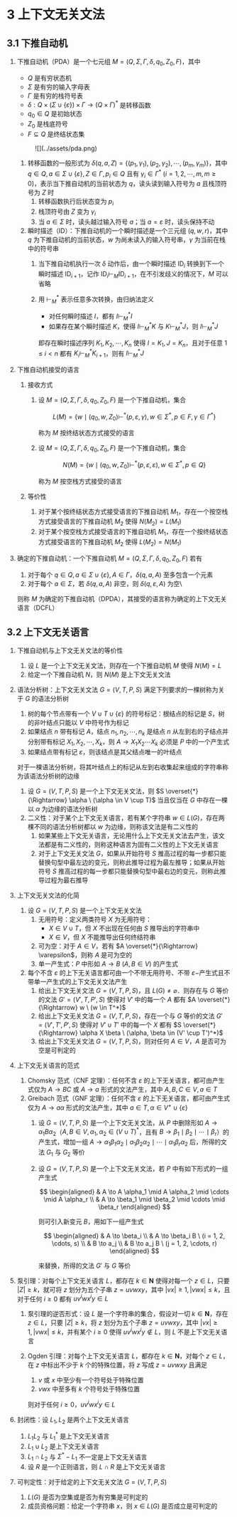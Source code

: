 # 3 上下文无关文法

## 3.1 下推自动机
1. 下推自动机（$\text{PDA}$）是一个七元组 $M = (Q, \Sigma, \Gamma, \delta, q_0, Z_0, F)$，其中
    - $Q$ 是有穷状态机
    - $\Sigma$ 是有穷的输入字母表
    - $\Gamma$ 是有穷的栈符号表
    - $\delta: Q \times (\Sigma \cup \{\varepsilon\}) \times \Gamma \to (Q \times \Gamma)^*$ 是转移函数
    - $q_0 \in Q$ 是初始状态
    - $Z_0$ 是栈底符号
    - $F \subseteq Q$ 是终结状态集

    <figure markdown>
        ![](../assets/pda.png)
        <style> img[src$="pda.png"] { width: 420px; } </style>
    </figure>

    1. 转移函数的一般形式为 $\delta(q, a, Z) = \{(p_1, \gamma_1), (p_2, \gamma_2), \cdots, (p_m, \gamma_m)\}$，其中 $q \in Q, a \in \Sigma \cup \{\varepsilon\}, Z \in \Gamma, p_i \in Q$ 且有 $\gamma_i \in \Gamma^* \ (i = 1, 2, \cdots, m, m \geqslant 0)$，表示当下推自动机的当前状态为 $q$，读头读到输入符号为 $a$ 且栈顶符号为 $Z$ 时
        1. 转移函数执行后状态变为 $p_i$
        2. 栈顶符号由 $Z$ 变为 $\gamma_i$
        3. 当 $a \in \Sigma$ 时，读头越过输入符号 $a$；当 $a = \varepsilon$ 时，读头保持不动
    2. 瞬时描述（$\text{ID}$）：下推自动机的一个瞬时描述是一个三元组 $(q, w, r)$，其中 $q$ 为下推自动机的当前状态，$w$ 为尚未读入的输入符号串，$\gamma$ 为当前在栈中的符号串
        1. 当下推自动机执行一次 $\delta$ 动作后，由一个瞬时描述 $\text{ID}_i$ 转换到下一个瞬时描述 $\text{ID}_{i+1}$，记作 $\text{ID}_i \vdash_M \text{ID}_{i+1}$，在不引发歧义的情况下，$M$ 可以省略
        2. 用 $\vdash_M^*$ 表示任意多次转换，由归纳法定义
            - 对任何瞬时描述 $I$，都有 $I \vdash_M^* I$
            - 如果存在某个瞬时描述 $K$，使得 $I \vdash_M^* K$ 与 $K \vdash_M^* J$，则 $I \vdash_M^* J$

            即存在瞬时描述序列 $K_1, K_2, \cdots, K_n$ 使得 $I = K_1, J = K_n$，且对于任意 $1 \leqslant i < n$ 都有 $K_i \vdash_M^* K_{i+1}$，则有 $I \vdash_M^* J$

2. 下推自动机接受的语言
    1. 接收方式
        1. 设 $M = (Q, \Sigma, \Gamma, \delta, q_0, Z_0, F)$ 是一个下推自动机，集合

            $$
            L(M) = \left\{w \mid (q_0, w, Z_0) \vdash^* (p, \varepsilon, \gamma), w \in \Sigma^*, p \in F, \gamma \in \Gamma^*\right\}
            $$

            称为 $M$ 按终结状态方式接受的语言

        2. 设 $M = (Q, \Sigma, \Gamma, \delta, q_0, Z_0, F)$ 是一个下推自动机，集合

            $$
            N(M) = \left\{w \mid (q_0, w, Z_0) \vdash^* (p, \varepsilon, \varepsilon), w \in \Sigma^*, p \in Q\right\}
            $$

            称为 $M$ 按空栈方式接受的语言

    2. 等价性
        1. 对于某个按终结状态方式接受语言的下推自动机 $M_1$，存在一个按空栈方式接受语言的下推自动机 $M_2$ 使得 $N(M_2) = L(M_1)$
        2. 对于某个按空栈方式接受语言的下推自动机 $M_1$，存在一个按终结状态方式接受语言的下推自动机 $M_2$ 使得 $L(M_2) = N(M_1)$

3. 确定的下推自动机：一个下推自动机 $M = (Q, \Sigma, \Gamma, \delta, q_0, Z_0, F)$ 若有
    1. 对于每个 $q \in Q, a \in \Sigma \cup \{\varepsilon\}, A \in \Gamma$，$\delta(q, a, A)$ 至多包含一个元素
    2. 对于每个 $a \in \Sigma$，若 $\delta(q, a, A)$ 非空，则 $\delta(q, \varepsilon, A)$ 为空\

    则称 $M$ 为确定的下推自动机（$\text{DPDA}$），其接受的语言称为确定的上下文无关语言（$\text{DCFL}$）

## 3.2 上下文无关语言
1. 下推自动机与上下文无关文法的等价性
    1. 设 $L$ 是一个上下文无关文法，则存在一个下推自动机 $M$ 使得 $N(M) = L$
    2. 给定一个下推自动机 $N$，则 $N(M)$ 是上下文无关文法
2. 语法分析树：上下文无关文法 $G = (V, T, P, S)$ 满足下列要求的一棵树称为关于 $G$ 的语法分析树
    1. 树的每个节点带有一个 $V \cup T \cup \{\varepsilon\}$ 的符号标记：根结点的标记是 $S$，树的非叶结点只能以 $V$ 中符号作为标记
    2. 如果结点 $n$ 带有标记 $A$，结点 $n_1, n_2, \cdots, n_k$ 是结点 $n$ 从左到右的子结点并分别带有标记 $X_1, X_2, \cdots, X_k$，则 $A \to X_1 X_2 \cdots X_k$ 必须是 $P$ 中的一个产生式
    3. 如果结点带有标记 $\varepsilon$，则该结点是其父结点唯一的叶结点

    对于一棵语法分析树，将其叶结点上的标记从左到右收集起来组成的字符串称为该语法分析树的边缘

    1. 设 $G = (V, T, P, S)$ 是一个上下文无关文法，则 $S \overset{*}{\Rightarrow} \alpha \ (\alpha \in V \cup T)$ 当且仅当在 $G$ 中存在一棵以 $\alpha$ 为边缘的语法分析树
    2. 二义性：对于某个上下文无关语言，若有某个字符串 $w \in L(G)$，存在两棵不同的语法分析树都以 $w$ 为边缘，则称该文法是有二义性的
        1. 如果某些上下文无关语言，无论用什么上下文无关文法去产生，该文法都是有二义性的，则称这种语言为固有二义性的上下文无关语言
        2. 对于上下文无关文法 $G$，如果从开始符号 $S$ 推高过程的每一步都只能替换句型中最左边的变元，则称此推导过程为最左推导；如果从开始符号 $S$ 推高过程的每一步都只能替换句型中最右边的变元，则称此推导过程为最右推导

3. 上下文无关文法的化简
    1. 设 $G = (V, T, P, S)$ 是一个上下文无关文法
        1. 无用符号：定义两类符号 $X$ 为无用符号：
            - $X \in V \cup T$，但 $X$ 不出现在任何由 $S$ 推导出的字符串中
            - $X \in V$，但 $X$ 不能推导出任何终结符串
        2. 可为空：对于 $A \in V$，若有 $A \overset{*}{\Rightarrow} \varepsilon$，则称 $A$ 是可为空的
        3. 单一产生式：$P$ 中形如 $A \to B \ (A, B \in V)$ 的产生式
    2. 每个不含 $\varepsilon$ 的上下无关语言都可由一个不带无用符号、不带 $\varepsilon-$产生式且不带单一产生式的上下文无关文法产生
        1. 给出上下文无关文法 $G = (V, T, P, S)$，且 $L(G) \neq \varnothing$．则存在与 $G$ 等价的文法 $G' = (V', T, P', S)$ 使得对 $V'$ 中的每一个 $A$ 都有 $A \overset{*}{\Rightarrow} w \ (w \in T^*)$
        2. 给出上下文无关文法 $G = (V, T, P, S)$，存在一个与 $G$ 等价的文法 $G' = (V', T', P', S)$ 使得对 $V' \cup T'$ 中的每一个 $X$ 都有 $S \overset{*}{\Rightarrow} \alpha X \beta \ (\alpha, \beta \in (V' \cup T')^*)$
        3. 给出上下文无关文法 $G = (V, T, P, S)$，则对任何 $A \in V$，$A$ 是否可为空是可判定的
4. 上下文无关语言的范式
    1. $\text{Chomsky}$ 范式（$\text{CNF}$ 定理）：任何不含 $\varepsilon$ 的上下无关语言，都可由产生式仅为 $A \to BC$ 或 $A \to a$ 形式的文法产生，其中 $A, B, C \in V, a \in T$
    2. $\text{Greibach}$ 范式（$\text{GNF}$ 定理）：任何不含 $\varepsilon$ 的上下无关语言，都可由产生式仅为 $A \to a \alpha$ 形式的文法产生，其中 $a \in T, \alpha \in V^+ \cup \{\varepsilon\}$
        1. 设 $G = (V, T, P, S)$ 是一个上下文无关文法，从 $P$ 中删除形如 $A \to \alpha_1 B \alpha_2$（$A, B \in V, \alpha_1, \alpha_2 \in (V \cup T)^*$，且有 $B \to \beta_1 \mid \beta_2 \mid \cdots \mid \beta_r$）的产生式，增加一组 $A \to \alpha_1 \beta_1 \alpha_2 \mid \alpha_1 \beta_2 \alpha_2 \mid \cdots \mid \alpha_1 \beta_r \alpha_2$ 后，所得的文法 $G_1$ 与 $G_2$ 等价
        2. 设 $G = (V, T, P, S)$ 是一个上下文无关文法，若 $P$ 中有如下形式的一组产生式

            $$
            \begin{aligned}
            & A \to A \alpha_1 \mid A \alpha_2 \mid \cdots \mid A \alpha_r \\
            & A \to \beta_1 \mid \beta_2 \mid \cdots \mid \beta_r
            \end{aligned}
            $$

            则可引入新变元 $B$，用如下一组产生式

            $$
            \begin{aligned}
            & A \to \beta_i \\
            & A \to \beta_i B \ (i = 1, 2, \cdots, s) \\
            & B \to a_j \\
            & B \to a_j B \ (j = 1, 2, \cdots, r)
            \end{aligned}
            $$

            来替换，所得的文法 $G'$ 与 $G$ 等价

5. 泵引理：对每个上下文无关语言 $L$，都存在 $k \in \mathbf N$ 使得对每一个 $z \in L$，只要 $|Z| \geqslant k$，就可将 $z$ 划分为五个子串 $z = uvwxy$，其中 $|vx| \geqslant 1, |vwx| \leqslant k$，且对于任何 $i \geqslant 0$ 都有 $uv^i wx^i y \in L$
    1. 泵引理的逆否形式：设 $L$ 是一个字符串的集合，假设对一切 $k \in \mathbf N$，存在 $z \in L$，只要 $|Z| \geqslant k$，将 $z$ 划分为五个子串 $z = uvwxy$，其中 $|vx| \geqslant 1, |vwx| \leqslant k$，并有某个 $i \geqslant 0$ 使得 $uv^i wx^i y \notin L$，则 $L$ 不是上下文无关语言
    2. $\text{Ogden}$ 引理：对每个上下文无关语言 $L$，都存在 $k \in \mathbf N$，对每个 $z \in L$，在 $z$ 中标出不少于 $k$ 个的特殊位置，将 $z$ 写成 $z = uvwxy$ 且满足
        1. $v$ 或 $x$ 中至少有一个符号处于特殊位置
        2. $vwx$ 中至多有 $k$ 个符号处于特殊位置

        则对于任何 $i \geqslant 0$，$uv^i wx^i y \in L$

6. 封闭性：设 $L_1, L_2$ 是两个上下文无关语言
    1. $L_1 L_2$ 与 $L_1^*$ 是上下文无关语言
    2. $L_1 \cup L_2$ 是上下文无关语言
    3. $L_1 \cap L_2$ 与 $\Sigma^* - L_1$ 不一定是上下文无关语言
    4. 设 $R$ 是一个正则语言，则 $L \cap R$ 是上下文无关语言
7. 可判定性：对于给定的上下文无关文法 $G = (V, T, P, S)$
    1. $L(G)$ 是否为空集或是否为有穷集是可判定的
    2. 成员资格问题：给定一个字符串 $x$，则 $x \in L(G)$ 是否成立是可判定的
